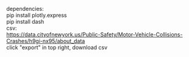 dependencies:
<br>
pip install plotly.express
<br>
pip install dash
<br>
csv:
<br>
https://data.cityofnewyork.us/Public-Safety/Motor-Vehicle-Collisions-Crashes/h9gi-nx95/about_data
<br>
click "export" in top right, download csv
